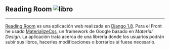 ## Reading Room ![libro][3]

 --------------------------------------------------------------

[Reading Room][4] es una aplicación web realizada en [Django 1.8][2]. Para el Front he usado [MaterializeCss][1], un framework de Google basado en _Material Design_. La aplicación trata acerca de una librería donde los usuarios podrán subir sus libros, hacerles modificaciones o borrarlos si fuese necesario.

[1]: http://materializecss.com/
[2]: https://www.djangoproject.com/
[3]: media/icon.ico
[4]: http://carmoreno.pythonanywhere.com/
